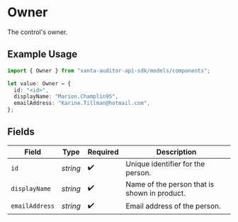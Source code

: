 # Owner

The control's owner.

## Example Usage

```typescript
import { Owner } from "vanta-auditor-api-sdk/models/components";

let value: Owner = {
  id: "<id>",
  displayName: "Marion.Champlin95",
  emailAddress: "Karine.Tillman@hotmail.com",
};
```

## Fields

| Field                                        | Type                                         | Required                                     | Description                                  |
| -------------------------------------------- | -------------------------------------------- | -------------------------------------------- | -------------------------------------------- |
| `id`                                         | *string*                                     | :heavy_check_mark:                           | Unique identifier for the person.            |
| `displayName`                                | *string*                                     | :heavy_check_mark:                           | Name of the person that is shown in product. |
| `emailAddress`                               | *string*                                     | :heavy_check_mark:                           | Email address of the person.                 |